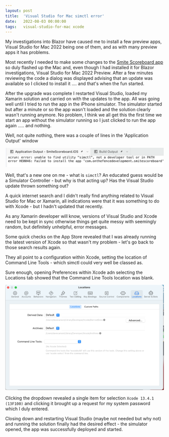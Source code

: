 ```yaml
---
layout: post
title:  'Visual Studio for Mac simctl error'
date:   2022-08-03 00:00:00
tags:   visual-studio-for-mac xcode
---
```

My investigations into Blazor have caused me to install a few preview apps, Visual Studio for Mac 2022 being one of them, and as with many preview apps it has problems.

Most recently I needed to make some changes to the <a href='{{ "/smite-scoreboard-for-android-ios" | relative_url }}'>Smite Scoreboard app</a> so duly flashed up the Mac and, even though I had installed it for Blazor investigations, Visual Studio for Mac 2022 Preview. After a few minutes reviewing the code a dialog was displayed advising that an update was available so I clicked to install it .... and that's when the fun started.
<!--more-->

After the upgrade was complete I restarted Visual Studio, loaded my Xamarin solution and carried on with the updates to the app. All was going well until I tried to run the app in the iPhone simulator. The simulator started but after a minute or so the app wasn't loaded and the solution clearly wasn't running anymore.
No problem, I think we all get this the first time we start an app without the simulator running so I just clicked to run the app again ..... and nothing.

Well, not quite nothing, there was a couple of lines in the 'Application Output' window 

![simctl error message](/assets/images/vs-mac-simctl-error.png)

Well, that's a new one on me - what is `simctl`? An educated guess would be a Simulator Controller - but why is that acting up? Has the Visual Studio update thrown something out?

A quick internet search and I didn't really find anything related to Visual Studio for Mac or Xamarin, all indications were that it was something to do with Xcode - but I hadn't updated that recently.

As any Xamarin developer will know, versions of Visual Studio and Xcode need to be kept in sync otherwise things get quite messy with seemingly random, but definitely unhelpful, error messages.

Some quick checks on the App Store revealed that I was already running the latest version of Xcode so that wasn't my problem - let's go back to those search results again.

They all point to a configuration within Xcode, setting the location of Command Line Tools - which simctl could very well be classed as.

Sure enough, opening Preferences within Xcode adn selecting the Locations tab showed that the Command Line Tools location was blank.

![locations tab within Xcode preferences](/assets/images/Xcode-preferences-location.png)

Clicking the dropdown revealed a single item for selection `Xcode 13.4.1 (13F100)` and clicking it brought up a request for my system password which I duly entered.

Closing down and restarting Visual Studio (maybe not needed but why not) and running the solution finally had the desired effect - the simulator opened, the app was successfully deployed and started.
